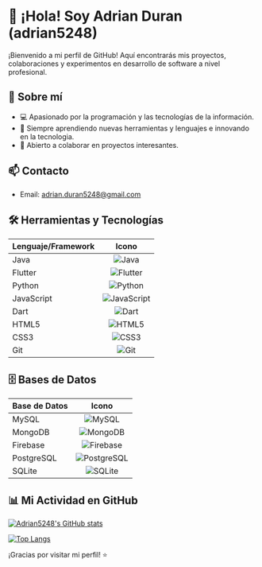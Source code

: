 # 👋 ¡Hola! Soy Adrian Duran (adrian5248)

¡Bienvenido a mi perfil de GitHub!
Aquí encontrarás mis proyectos, colaboraciones y experimentos en desarrollo de software a nivel profesional.

## 🚀 Sobre mí

- 💻 Apasionado por la programación y las tecnologías de la información.
- 🌱 Siempre aprendiendo nuevas herramientas y lenguajes e innovando en la tecnologia.
- 🤝 Abierto a colaborar en proyectos interesantes.


## 📫 Contacto

- Email: [adrian.duran5248@gmail.com](mailto:tu-email@ejemplo.com)

## 🛠️ Herramientas y Tecnologías

| Lenguaje/Framework | Icono |
|--------------------|:-----:|
| Java               | ![Java](https://img.shields.io/badge/Java-ED8B00?style=for-the-badge&logo=java&logoColor=white) |
| Flutter            | ![Flutter](https://img.shields.io/badge/Flutter-02569B?style=for-the-badge&logo=flutter&logoColor=white) |
| Python             | ![Python](https://img.shields.io/badge/Python-3776AB?style=for-the-badge&logo=python&logoColor=white) |
| JavaScript         | ![JavaScript](https://img.shields.io/badge/JavaScript-F7DF1E?style=for-the-badge&logo=javascript&logoColor=black) |
| Dart               | ![Dart](https://img.shields.io/badge/Dart-0175C2?style=for-the-badge&logo=dart&logoColor=white) |
| HTML5              | ![HTML5](https://img.shields.io/badge/HTML5-E34F26?style=for-the-badge&logo=html5&logoColor=white) |
| CSS3               | ![CSS3](https://img.shields.io/badge/CSS3-1572B6?style=for-the-badge&logo=css3&logoColor=white) |
| Git                | ![Git](https://img.shields.io/badge/Git-F05032?style=for-the-badge&logo=git&logoColor=white) |

## 🗄️ Bases de Datos

| Base de Datos      | Icono |
|--------------------|:-----:|
| MySQL              | ![MySQL](https://img.shields.io/badge/MySQL-4479A1?style=for-the-badge&logo=mysql&logoColor=white) |
| MongoDB            | ![MongoDB](https://img.shields.io/badge/MongoDB-47A248?style=for-the-badge&logo=mongodb&logoColor=white) |
| Firebase           | ![Firebase](https://img.shields.io/badge/Firebase-FFCA28?style=for-the-badge&logo=firebase&logoColor=black) |
| PostgreSQL         | ![PostgreSQL](https://img.shields.io/badge/PostgreSQL-4169E1?style=for-the-badge&logo=postgresql&logoColor=white) |
| SQLite             | ![SQLite](https://img.shields.io/badge/SQLite-003B57?style=for-the-badge&logo=sqlite&logoColor=white) |

## 📊 Mi Actividad en GitHub

[![Adrian5248's GitHub stats](https://github-readme-stats.vercel.app/api?username=adrian5248&show_icons=true&theme=radical)](https://github.com/anuraghazra/github-readme-stats)

[![Top Langs](https://github-readme-stats.vercel.app/api/top-langs/?username=adrian5248&layout=compact&theme=radical)](https://github.com/anuraghazra/github-readme-stats)




¡Gracias por visitar mi perfil! ⭐
